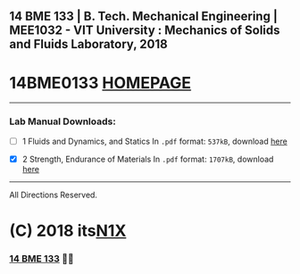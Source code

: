 ##  14 BME 133 | B. Tech. Mechanical Engineering | MEE1032 - VIT University : Mechanics of Solids and Fluids Laboratory, 2018
# 14BME0133 [HOMEPAGE](https://14bme0133.github.io)

---

### Lab Manual Downloads:

 - [ ] 1 Fluids and Dynamics, and Statics
In `.pdf` format: `537kB`, download [here](/assets/manuals/0f.pdf)
 
 - [x] 2 Strength, Endurance of Materials
In `.pdf` format: `1707kB`, download [here](/assets/manuals/0s.pdf)
 
---

All Directions Reserved.
# (C) 2018 its[N1X](https://N1X.site)
### [14 BME 133](https://14bme0133.github.io>) 📴🦄 
